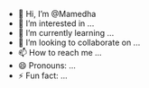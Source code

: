 - 👋 Hi, I’m @Mamedha
- 👀 I’m interested in ...
- 🌱 I’m currently learning ...
- 💞️ I’m looking to collaborate on ...
- 📫 How to reach me ...
- 😄 Pronouns: ...
- ⚡ Fun fact: ...

<!---
Mamedha/Mamedha is a ✨ special ✨ repository because its `README.md` (this file) appears on your GitHub profile.
You can click the Preview link to take a look at your changes.
--->
